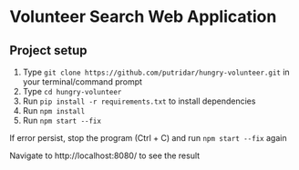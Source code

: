 # Volunteer Search Web Application

## Project setup
1. Type ```git clone https://github.com/putridar/hungry-volunteer.git``` in your terminal/command prompt
2. Type ```cd hungry-volunteer```
3. Run ```pip install -r requirements.txt``` to install dependencies
4. Run ```npm install```
5. Run ```npm start --fix```

If error persist, stop the program (Ctrl + C) and run ```npm start --fix``` again

Navigate to http://localhost:8080/ to see the result
